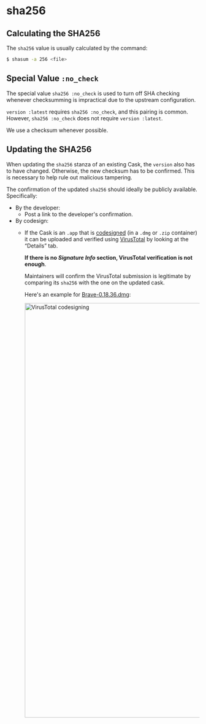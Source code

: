 # sha256

## Calculating the SHA256

The `sha256` value is usually calculated by the command:

```bash
$ shasum -a 256 <file>
```

## Special Value `:no_check`

The special value `sha256 :no_check` is used to turn off SHA checking whenever checksumming is impractical due to the upstream configuration.

`version :latest` requires `sha256 :no_check`, and this pairing is common. However, `sha256 :no_check` does not require `version :latest`.

We use a checksum whenever possible.

## Updating the SHA256

When updating the `sha256` stanza of an existing Cask, the `version` also has to have changed. Otherwise, the new checksum has to be confirmed. This is necessary to help rule out malicious tampering.

The confirmation of the updated `sha256` should ideally be publicly available. Specifically:

 - By the developer:
   - Post a link to the developer's confirmation.
 - By codesign:
   - If the Cask is an `.app` that is [codesigned](https://developer.apple.com/legacy/library/documentation/Darwin/Reference/ManPages/man1/codesign.1.html) (in a `.dmg` or `.zip` container) it can be uploaded and verified using [VirusTotal](https://www.virustotal.com/) by looking at the “Details” tab. 

     **If there is no *Signature Info* section, VirusTotal verification is not enough**.

     Maintainers will confirm the VirusTotal submission is legitimate by comparing its `sha256` with the one on the updated cask.
   
     Here's an example for [Brave-0.18.36.dmg](https://www.virustotal.com/#/file/0aa0ebfd310a627f4ba50c518bd141764a4b0335d5bc244d3cc8fa1538bfaef0/details):
   
     <img src="https://i.imgur.com/Jiyllps.png" width="1080px" alt="VirusTotal codesigning">

